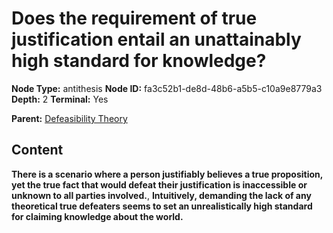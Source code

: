 # Does the requirement of true justification entail an unattainably high standard for knowledge?

**Node Type:** antithesis
**Node ID:** fa3c52b1-de8d-48b6-a5b5-c10a9e8779a3
**Depth:** 2
**Terminal:** Yes

**Parent:** [Defeasibility Theory](defeasibility-theory.md)

## Content

**There is a scenario where a person justifiably believes a true proposition, yet the true fact that would defeat their justification is inaccessible or unknown to all parties involved.**, **Intuitively, demanding the lack of any theoretical true defeaters seems to set an unrealistically high standard for claiming knowledge about the world.**
